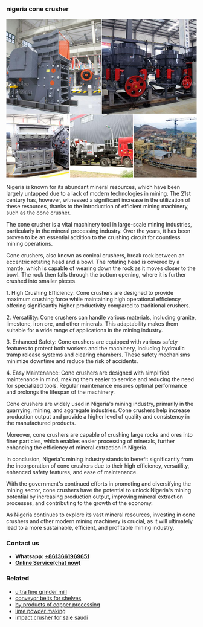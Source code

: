 <h3>nigeria cone crusher</h3><img src='1704856841.jpg' alt=''><p>Nigeria is known for its abundant mineral resources, which have been largely untapped due to a lack of modern technologies in mining. The 21st century has, however, witnessed a significant increase in the utilization of these resources, thanks to the introduction of efficient mining machinery, such as the cone crusher.</p><p>The cone crusher is a vital machinery tool in large-scale mining industries, particularly in the mineral processing industry. Over the years, it has been proven to be an essential addition to the crushing circuit for countless mining operations.</p><p>Cone crushers, also known as conical crushers, break rock between an eccentric rotating head and a bowl. The rotating head is covered by a mantle, which is capable of wearing down the rock as it moves closer to the bowl. The rock then falls through the bottom opening, where it is further crushed into smaller pieces.</p><p>1. High Crushing Efficiency: Cone crushers are designed to provide maximum crushing force while maintaining high operational efficiency, offering significantly higher productivity compared to traditional crushers.</p><p>2. Versatility: Cone crushers can handle various materials, including granite, limestone, iron ore, and other minerals. This adaptability makes them suitable for a wide range of applications in the mining industry.</p><p>3. Enhanced Safety: Cone crushers are equipped with various safety features to protect both workers and the machinery, including hydraulic tramp release systems and clearing chambers. These safety mechanisms minimize downtime and reduce the risk of accidents.</p><p>4. Easy Maintenance: Cone crushers are designed with simplified maintenance in mind, making them easier to service and reducing the need for specialized tools. Regular maintenance ensures optimal performance and prolongs the lifespan of the machinery.</p><p>Cone crushers are widely used in Nigeria's mining industry, primarily in the quarrying, mining, and aggregate industries. Cone crushers help increase production output and provide a higher level of quality and consistency in the manufactured products.</p><p>Moreover, cone crushers are capable of crushing large rocks and ores into finer particles, which enables easier processing of minerals, further enhancing the efficiency of mineral extraction in Nigeria.</p><p>In conclusion, Nigeria's mining industry stands to benefit significantly from the incorporation of cone crushers due to their high efficiency, versatility, enhanced safety features, and ease of maintenance.</p><p>With the government's continued efforts in promoting and diversifying the mining sector, cone crushers have the potential to unlock Nigeria's mining potential by increasing production output, improving mineral extraction processes, and contributing to the growth of the economy.</p><p>As Nigeria continues to explore its vast mineral resources, investing in cone crushers and other modern mining machinery is crucial, as it will ultimately lead to a more sustainable, efficient, and profitable mining industry.</p><h3>Contact us</h3><ul><li><strong>Whatsapp:&nbsp;<a href="https://wa.me/8613661969651">+8613661969651</a></strong></li><li><a href="https://swt.shibang-china.com/?git&amp;zhl&amp;nigeria cone crusher"><strong>Online Service(chat now)</strong></a></li></ul><h3>Related</h3><ul><li><a href='ultra fine grinder mill.md'>ultra fine grinder mill</a></li><li><a href='conveyor belts for shelves.md'>conveyor belts for shelves</a></li><li><a href='by products of copper processing.md'>by products of copper processing</a></li><li><a href='lime powder making.md'>lime powder making</a></li><li><a href='impact crusher for sale saudi.md'>impact crusher for sale saudi</a></li></ul>